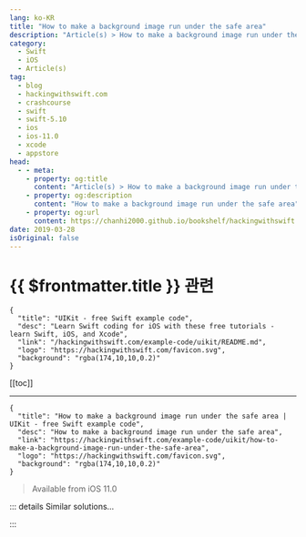 ```yaml
---
lang: ko-KR
title: "How to make a background image run under the safe area"
description: "Article(s) > How to make a background image run under the safe area"
category:
  - Swift
  - iOS
  - Article(s)
tag: 
  - blog
  - hackingwithswift.com
  - crashcourse
  - swift
  - swift-5.10
  - ios
  - ios-11.0
  - xcode
  - appstore
head:
  - - meta:
    - property: og:title
      content: "Article(s) > How to make a background image run under the safe area"
    - property: og:description
      content: "How to make a background image run under the safe area"
    - property: og:url
      content: https://chanhi2000.github.io/bookshelf/hackingwithswift.com/example-code/uikit/how-to-make-a-background-image-run-under-the-safe-area.html
date: 2019-03-28
isOriginal: false
---
```


# {{ $frontmatter.title }} 관련

```component VPCard
{
  "title": "UIKit - free Swift example code",
  "desc": "Learn Swift coding for iOS with these free tutorials - learn Swift, iOS, and Xcode",
  "link": "/hackingwithswift.com/example-code/uikit/README.md",
  "logo": "https://hackingwithswift.com/favicon.svg",
  "background": "rgba(174,10,10,0.2)"
}
```

[[toc]]

---

```component VPCard
{
  "title": "How to make a background image run under the safe area | UIKit - free Swift example code",
  "desc": "How to make a background image run under the safe area",
  "link": "https://hackingwithswift.com/example-code/uikit/how-to-make-a-background-image-run-under-the-safe-area",
  "logo": "https://hackingwithswift.com/favicon.svg",
  "background": "rgba(174,10,10,0.2)"
}
```

> Available from iOS 11.0

<!-- TODO: 작성 -->

<!--
Broadly speaking it’s important to place your views so they are inside the safe area layout guide, but there are some occasions when you want to ignore that and have some that run *under* the safe area. Apple’s Weather app, for example, goes edge to edge with background weather graphics, then places the important content inside the safe area.

This is easy enough to accomplish: just make sure your background view goes edge to edge using your main view’s leading, trailing, top, and bottom anchors, then use the safe area layout guide’s anchors for your foreground view.

Here’s how that looks in code:

```swift
let background = UIView()
background.translatesAutoresizingMaskIntoConstraints = false
background.backgroundColor = .red
view.addSubview(background)

let foreground = UIView()
foreground.translatesAutoresizingMaskIntoConstraints = false
foreground.backgroundColor = .blue
view.addSubview(foreground)

background.leadingAnchor.constraint(equalTo: view.leadingAnchor).isActive = true
background.trailingAnchor.constraint(equalTo: view.trailingAnchor).isActive = true
background.topAnchor.constraint(equalTo: view.topAnchor).isActive = true
background.bottomAnchor.constraint(equalTo: view.bottomAnchor).isActive = true

foreground.leadingAnchor.constraint(equalTo: view.safeAreaLayoutGuide.leadingAnchor).isActive = true
foreground.trailingAnchor.constraint(equalTo: view.safeAreaLayoutGuide.trailingAnchor).isActive = true
foreground.topAnchor.constraint(equalTo: view.safeAreaLayoutGuide.topAnchor).isActive = true
foreground.bottomAnchor.constraint(equalTo: view.safeAreaLayoutGuide.bottomAnchor).isActive = true
```

-->

::: details Similar solutions…

<!--
/example-code/uikit/what-is-the-safe-area-layout-guide">What is the safe area layout guide? 
/quick-start/swiftui/how-to-place-content-outside-the-safe-area">How to place content outside the safe area 
/quick-start/swiftui/how-to-inset-the-safe-area-with-custom-content">How to inset the safe area with custom content 
/quick-start/swiftui/how-to-add-extra-padding-to-the-safe-area">How to add extra padding to the safe area 
/quick-start/swiftui/how-to-place-content-into-the-safe-area">How to place content into the safe area</a>
-->

:::

